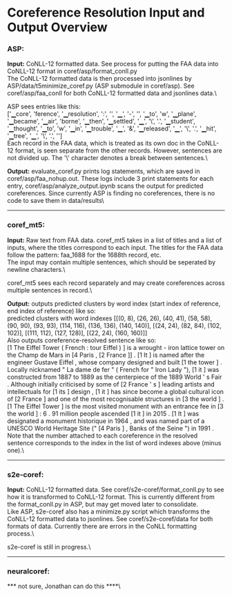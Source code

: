 # Coreference Resolution Input and Output Overview

### ASP:

**Input:** CoNLL-12 formatted data. See process for putting the FAA data into CoNLL-12 format in coref/asp/format_conll.py\
The CoNLL-12 formatted data is then processed into jsonlines by ASP/data/t5minimize_coref.py (ASP submodule in coref/asp). See coref/asp/faa_conll for both CoNLL-12 formatted data and jsonlines data.\

ASP sees entries like this: \
['▁core', 'ference', '▁resolution', ':', '<speaker>', '▁', '-', '</speaker>', '▁to', 'w', '▁plane', '▁became', '▁air', 'borne', '▁then', '▁settled', '▁', '\\', '.', '▁student', '▁thought', '▁to', 'w', '▁in', '▁trouble', '▁', '&', '▁released', '▁', '\\', '.', '▁hit', '▁tree', '▁', '\\', '.', '</s>']\
Each record in the FAA data, which is treated as its own doc in the CoNLL-12 format, is seen separate from the other records. However, sentences are not divided up. The '\\' character denotes a break between sentences.\

**Output:** evaluate_coref.py prints log statements, which are saved in coref/asp/faa_nohup.out. These logs include 3 print statements for each entry, coref/asp/analyze_output.ipynb scans the output for predicted coreferences. Since currently ASP is finding no coreferences, there is no code to save them in data/results\

---

### coref_mt5:

**Input:** Raw text from FAA data. coref_mt5 takes in a list of titles and a list of inputs, where the titles correspond to each input. The titles for the FAA data follow the pattern: faa_1688 for the 1688th record, etc.\
The input may contain multiple sentences, which should be seperated by newline characters.\

coref_mt5 sees each record separately and may create coreferences across multiple sentences in record.\

**Output:** outputs predicted clusters by word index (start index of reference, end index of reference) like so:\
predicted clusters with word indexes [[(0, 8), (26, 26), (40, 41), (58, 58), (90, 90), (93, 93), (114, 116), (136, 136), (140, 140)], [(24, 24), (82, 84), (102, 102)], [(111, 112), (127, 128)], [(22, 24), (160, 160)]]\
Also outputs coreference-resolved sentence like so:\
[1 The Eiffel Tower ( French : tour Eiffel ) ] is a wrought - iron lattice tower on the Champ de Mars in [4 Paris , [2 France ]] . [1 It ] is named after the engineer Gustave Eiffel , whose company designed and built [1 the tower ] . Locally nicknamed " La dame de fer " ( French for " Iron Lady "), [1 it ] was constructed from 1887 to 1889 as the centerpiece of the 1889 World ' s Fair . Although initially criticised by some of [2 France ' s ] leading artists and intellectuals for [1 its ] design , [1 it ] has since become a global cultural icon of [2 France ] and one of the most recognisable structures in [3 the world ] . [1 The Eiffel Tower ] is the most visited monument with an entrance fee in [3 the world ] : 6 . 91 million people ascended [1 it ] in 2015 . [1 It ] was designated a monument historique in 1964 , and was named part of a UNESCO World Heritage Site (" [4 Paris ] , Banks of the Seine ") in 1991 .\
Note that the number attached to each coreference in the resolved sentence corresponds to the index in the list of word indexes above (minus one).\

---

### s2e-coref:

**Input:** CoNLL-12 formatted data. See coref/s2e-coref/format_conll.py to see how it is transformed to CoNLL-12 format. This is currently different from the format_conll.py in ASP, but may get moved later to consolidate.\
Like ASP, s2e-coref also has a minimize.py script which transforms the CoNLL-12 formatted data to jsonlines. See coref/s2e-coref/data for both formats of data. Currently there are errors in the CoNLL formatting process.\

s2e-coref is still in progress.\

---

### neuralcoref:

*** not sure, Jonathan can do this ****\
